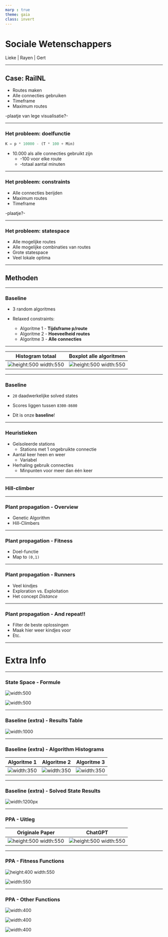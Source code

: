 ```yaml
---
marp : true
theme: gaia
class: invert
---
```


# Sociale Wetenschappers
Lieke | Rayen | Gert

---
## Case: RailNL
- Routes maken
- Alle connecties gebruiken
- Timeframe
- Maximum routes

-plaatje van lege visualisatie?-

---
### Het probleem: doelfunctie
```python
K = p * 10000 - (T * 100 + Min)
```

- 10.000 als alle connecties gebruikt zijn
    - -100 voor elke route
    - -totaal aantal minuten

---
### Het probleem: constraints
- Alle connecties berijden
- Maximum routes
- Timeframe

-plaatje?-

---
### Het probleem: statespace
- Alle mogelijke routes
- Alle mogelijke combinaties van routes
- Grote statespace
- Veel lokale optima

---
## Methoden

---

### Baseline

- 3 random algoritmes

- Relaxed constraints:
  - Algoritme 1 - **Tijdsframe p/route**
  - Algoritme 2 - **Hoeveelheid routes**
  - Algoritme 3 - **Alle connecties**

---

Histogram totaal            |  Boxplot alle algoritmen
:-------------------------:|:-------------------------:
  ![height:500 width:550](/AHRailNL/docs/presentation/assets/baseline/scores_van_alle_algoritmes_holland.png) | ![height:500 width:550](/AHRailNL/docs/presentation/assets/baseline/boxplot.png)

---
### Baseline

- ``20`` daadwerkelijke solved states

- Scores liggen tussen ``8300-8600``

- Dit is onze **baseline**!

---

### Heuristieken
- Geïsoleerde stations
    - Stations met 1 ongebruikte connectie
- Aantal keer heen en weer
    - Variabel
- Herhaling gebruik connecties
    - Minpunten voor meer dan één keer

---

### Hill-climber

---

### Plant propagation - Overview

- Genetic Algorithm
- Hill-Climbers

---
### Plant propagation - Fitness

- Doel-functie
- Map to ``(0,1)``

---

### Plant propagation - Runners

- Veel kindjes
- Exploration vs. Exploitation
- Het concept *Distance*

---
### Plant propagation - And repeat!!

- Filter de beste oplossingen
- Maak hier weer kindjes voor
- Etc.

---
# Extra Info

--- 
### State Space - Formule

![width:500](/AHRailNL/docs/presentation/assets/state_space/formule_trajecten.png)

![width:500](/AHRailNL/docs/presentation/assets/state_space/formule_state_space.png)

--- 
### Baseline (extra) - Results Table

![width:1000](/AHRailNL/docs/presentation/assets/baseline/baseline_results_table.png)


---

### Baseline (extra) - Algorithm Histograms
| Algoritme 1              | Algoritme 2 | Algoritme 3 |
| :----------------: | :------: | :----: |
| ![width:350](/AHRailNL/docs/presentation/assets/baseline/scores_van_algoritme_1_holland.png) | ![width:350](/AHRailNL/docs/presentation/assets/baseline/scores_van_algoritme_2_holland.png) | ![width:350](/AHRailNL/docs/presentation/assets/baseline/scores_van_algoritme_3_Holland.png)

--- 
### Baseline (extra) - Solved State Results

![width:1200px](/AHRailNL/docs/presentation/assets/baseline/ranking_solved.png)

---
### PPA - Uitleg

Originale Paper            |  ChatGPT
:-------------------------:|:-------------------------:
  ![height:500 width:550](/AHRailNL/docs/presentation/assets/PPA/PPA_paper_uitleg.png) | ![height:500 width:550](/AHRailNL/docs/presentation/assets/PPA/ChatGPT_uitleg_PPA.png)

  ---
### PPA - Fitness Functions

![height:400 width:550](/AHRailNL/docs/presentation/assets/PPA/tanh_graph.png)

![width:550](/AHRailNL/docs/presentation/assets/PPA/tanh_function.png)

---
### PPA - Other Functions

![width:400](/AHRailNL/docs/presentation/assets/PPA/fitness_function.png)

![width:400](/AHRailNL/docs/presentation/assets/PPA/distance_function.png)

![width:400](/AHRailNL/docs/presentation/assets/PPA/runner_function.png)